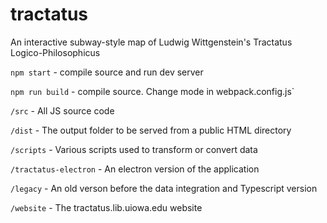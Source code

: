 # tractatus

An interactive subway-style map of Ludwig Wittgenstein's Tractatus Logico-Philosophicus

`npm start` - compile source and run dev server

`npm run build` - compile source. Change mode in webpack.config.js`

`/src` - All JS source code

`/dist` - The output folder to be served from a public HTML directory

`/scripts` - Various scripts used to transform or convert data

`/tractatus-electron` - An electron version of the application

`/legacy` - An old verson before the data integration and Typescript version

`/website` - The tractatus.lib.uiowa.edu website
